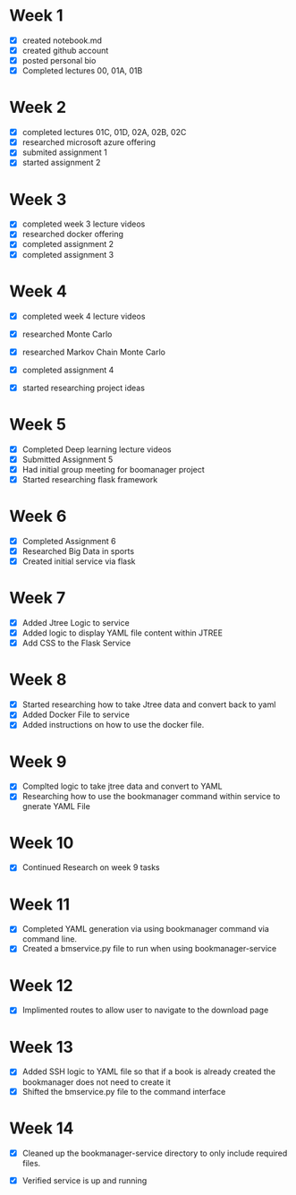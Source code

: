 # Week 1

- [x] created notebook.md
- [x] created github account 
- [x] posted personal bio
- [x] Completed lectures 00, 01A, 01B

# Week 2

- [x] completed lectures 01C, 01D, 02A, 02B, 02C
- [x] researched microsoft azure offering
- [x] submited assignment 1
- [x] started assignment 2

# Week 3

- [x] completed week 3 lecture videos
- [x] researched docker offering
- [x] completed assignment 2
- [x] completed assignment 3

# Week 4

- [x] completed week 4 lecture videos
- [x] researched Monte Carlo
- [x] researched Markov Chain Monte Carlo
- [x] completed assignment 4
- [x] started researching project ideas


# Week 5
- [x] Completed Deep learning lecture videos
- [x] Submitted Assignment 5
- [x] Had initial group meeting for boomanager project
- [x] Started researching flask framework

# Week 6
- [x] Completed Assignment 6
- [x] Researched Big Data in sports
- [x] Created initial service via flask

# Week 7
- [x] Added Jtree Logic to service
- [x] Added logic to display YAML file content within JTREE
- [x] Add CSS to the Flask Service

# Week 8
- [x] Started researching how to take Jtree data and convert back to yaml
- [x] Added Docker File to service
- [x] Added instructions on how to use the docker file. 

# Week 9
- [x] Complted logic to take jtree data and convert to YAML
- [x] Researching how to use the bookmanager command within service to gnerate YAML File

# Week 10
- [x] Continued Research on week 9 tasks


# Week 11
- [x] Completed YAML generation via using bookmanager command via  command line. 
- [x] Created a bmservice.py file to run when using bookmanager-service

# Week 12
- [x] Implimented routes to allow user to navigate to the download page 

# Week 13
- [x] Added SSH logic to YAML file so that if a book is already created the bookmanager does not need to create it
- [x] Shifted the bmservice.py file to the command interface 

# Week 14
- [x] Cleaned up the bookmanager-service directory to only include required files. 
- [x] Verified service is up and running



